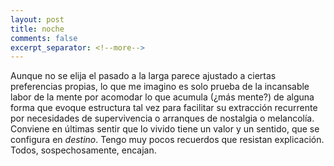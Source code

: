 ```yaml
---
layout: post
title: noche
comments: false
excerpt_separator: <!--more-->
---
```


Aunque no se elija el pasado a la larga parece ajustado a ciertas preferencias propias, lo que me imagino es solo prueba de la incansable labor de la mente por acomodar lo que acumula (¿más mente?) de alguna forma que evoque estructura tal vez para facilitar su extracción recurrente por necesidades de supervivencia o arranques de nostalgia o melancolía. Conviene en últimas sentir que lo vivido tiene un valor y un sentido, que se configura en _destino_. Tengo muy pocos recuerdos que resistan explicación. Todos, sospechosamente, encajan. 
